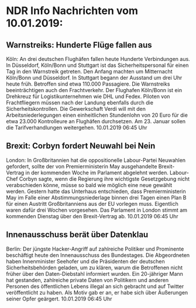 # NDR Info Nachrichten vom 10.01.2019:


## Warnstreiks: Hunderte Flüge fallen aus
Köln: An drei deutschen Flughäfen fallen heute Hunderte Verbindungen aus. In Düsseldorf, Köln/Bonn und Stuttgart ist das Sicherheitspersonal für einen Tag in den Warnstreik getreten. Den Anfang machten um Mitternacht Köln/Bonn und Düsseldorf. In Stuttgart begann der Ausstand um drei Uhr heute früh. Betroffen sind etwa 110.000 Passagiere. Die Warnstreiks beeinträchtigen auch den Frachtverkehr. Der Flughafen Köln/Bonn ist ein Drehkreuz für Logistikunternehmen wie DHL und Fedex. Piloten von Frachtfliegern müssen nach der Landung ebenfalls durch die Sicherheitskontrollen. Die Gewerkschaft Verdi will mit den Arbeitsniederlegungen einen einheitlichen Stundenlohn von 20 Euro für die etwa 23.000 Kontrolleure an Flughäfen durchsetzen. Am 23. Januar sollen die Tarifverhandlungen weitergehen. 10.01.2019 06:45 Uhr 

## Brexit: Corbyn fordert Neuwahl bei Nein
London: In Großbritannien hat die oppositionelle Labour-Partei Neuwahlen gefordert, sollte der von Premierministerin May ausgehandelte Brexit-Vertrag in der kommenden Woche im Parlament abgelehnt werden. Labour-Chef Corbyn sagte, wenn die Regierung ihre wichtigste Gesetzgebung nicht verabschieden könne, müsse so bald wie möglich eine neue gewählt werden. Gestern hatte das Unterhaus entschieden, dass Premierministerin May im Falle einer Abstimmungsniederlage binnen drei Tagen einen Plan B für einen Austritt Großbritanniens aus der EU vorlegen muss. Eigentlich waren dafür drei Wochen vorgesehen. Das Parlament in London stimmt am kommenden Dienstag über den Brexit-Vertrag ab. 10.01.2019 06:45 Uhr 

## Innenausschuss berät über Datenklau
Berlin: Der jüngste Hacker-Angriff auf zahlreiche Politiker und Prominente beschäftigt heute den Innenausschuss des Bundestages. Die Abgeordneten haben Innenminister Seehofer und die Präsidenten der deutschen Sicherheitsbehörden geladen, um zu klären, warum die Betroffenen nicht früher über den Daten-Diebstahl informiert wurden. Ein 20-jähriger Mann hat gestanden, zahlreiche private Daten von Politikern und anderen Personen des öffentlichen Lebens illegal an sich gebracht und auf Twitter veröffentlicht zu haben. Als Motiv gab er an, er habe sich über Äußerungen seiner Opfer geärgert. 10.01.2019 06:45 Uhr 
